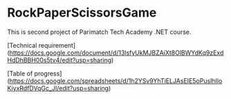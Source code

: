 # RockPaperScissorsGame
This is second project of Parimatch Tech Academy .NET course.

[Technical requirement] (https://docs.google.com/document/d/13lsfyUkMJBZAiXt8OlBWYdKq9zExdHdDhBBH00s5tv4/edit?usp=sharing)

[Table of progress] (https://docs.google.com/spreadsheets/d/1h2YSv9YhTiELJAsEIE5oPusIhlloKiyxRdfDVqGc_JI/edit?usp=sharing)
